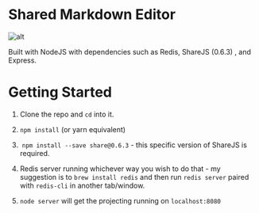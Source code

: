 # Shared Markdown Editor

![alt](https://i.imgur.com/gtQXj0u.gif)

Built with NodeJS with dependencies such as Redis, ShareJS (0.6.3) , and Express.

# Getting Started

1. Clone the repo and `cd` into it.

2. `npm install` (or yarn equivalent)

3.  `npm install --save share@0.6.3` - this specific version of ShareJS is required. 

4. Redis server running whichever way you wish to do that - my suggestion is to `brew install redis` and then run `redis server` paired with `redis-cli` in another tab/window.

4. `node server` will get the projecting running on `localhost:8080`
